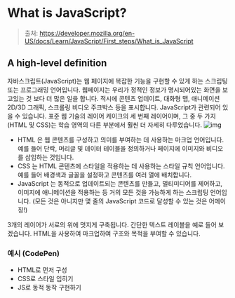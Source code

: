 # What is JavaScript?

> 출처: https://developer.mozilla.org/en-US/docs/Learn/JavaScript/First_steps/What_is_JavaScript

## A high-level definition

자바스크립트(JavaScript)는 웹 페이지에 복잡한 기능을 구현할 수 있게 하는 스크립팅 또는 프로그래밍 언어입니다. 웹페이지는 우리가 정적인 정보가 명시되어있는 화면을 보고있는 것 보다 더 많은 일을 합니다. 적시에 콘텐츠 업데이트, 대화형 맵, 애니메이션 2D/3D 그래픽, 스크롤링 비디오 주크박스 등을 표시합니다. JavaScript가 관련되어 있을 수 있습니다. 표준 웹 기술의 레이어 케이크의 세 번째 레이어이며, 그 중 두 가지(HTML 및 CSS)는 학습 영역의 다른 부분에서 훨씬 더 자세히 다루었습니다.
![img](https://media.vlpt.us/images/onehousesilver/post/477f3c95-b1e4-4153-b4f2-7936e1a6485c/image.png)

- HTML 은 웹 콘텐츠를 구성하고 의미를 부여하는 데 사용하는 마크업 언어입니다. 예를 들어 단락, 머리글 및 데이터 테이블을 정의하거나 페이지에 이미지와 비디오를 삽입하는 것입니다.
- CSS 는 HTML 콘텐츠에 스타일을 적용하는 데 사용하는 스타일 규칙 언어입니다. 예를 들어 배경색과 글꼴을 설정하고 콘텐츠를 여러 열에 배치합니다.
- JavaScript 는 동적으로 업데이트되는 콘텐츠를 만들고, 멀티미디어를 제어하고, 이미지에 애니메이션을 적용하는 등 거의 모든 것을 가능하게 하는 스크립팅 언어입니다. (모든 것은 아니지만 몇 줄의 JavaScript 코드로 달성할 수 있는 것은 어메이징!)

3개의 레이어가 서로의 위에 멋지게 구축됩니다. 간단한 텍스트 레이블을 예로 들어 보겠습니다. HTML을 사용하여 마크업하여 구조와 목적을 부여할 수 있습니다.



### 예시 (CodePen)


- HTML로 먼저 구성
- CSS로 스타일 입히기
- JS로 동적 동작 구현하기